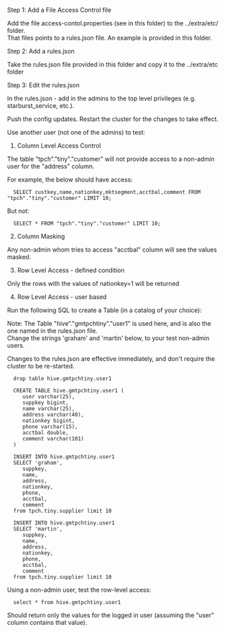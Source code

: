 Step 1: Add a File Access Control file

Add the file access-contol.properties (see in this folder) to the ../extra/etc/ folder. </br>
That files points to a rules.json file. An example is provided in this folder. </br>


Step 2: Add a rules.json

Take the rules.json file provided in this folder and copy it to the ../extra/etc folder</br>


Step 3: Edit the rules.json

In the rules.json - add in the admins to the top level privileges (e.g. starburst_service, etc.).</br>

Push the config updates. Restart the cluster for the changes to take effect. </br>

Use another user (not one of the admins) to test:</br>

1. Column Level Access Control

The table "tpch"."tiny"."customer" will not provide access to a non-admin user for the "address" column.</br>

For example, the below should have access:</br>

      SELECT custkey,name,nationkey,mktsegment,acctbal,comment FROM "tpch"."tiny"."customer" LIMIT 10;

But not:</br>

      SELECT * FROM "tpch"."tiny"."customer" LIMIT 10;

2. Column Masking

Any non-admin whom tries to access "acctbal" column will see the values masked.</br>

3. Row Level Access - defined condition</br>

Only the rows with the values of nationkey=1 will be returned </br>

4. Row Level Access - user based

Run the following SQL to create a Table (in a catalog of your choice):</br>

Note: The Table "hive"."gmtpchtiny"."user1" is used here, and is also the one named in the rules.json file.</br>
Change the strings 'graham' and 'martin' below, to your test non-admin users.</br>

Changes to the rules.json are effective immediately, and don't require the cluster to be re-started.</br>

      drop table hive.gmtpchtiny.user1

      CREATE TABLE hive.gmtpchtiny.user1 (
         user varchar(25), 
         suppkey bigint,
         name varchar(25),
         address varchar(40),
         nationkey bigint,
         phone varchar(15),
         acctbal double,
         comment varchar(101)
      )

      INSERT INTO hive.gmtpchtiny.user1 
      SELECT 'graham',
         suppkey,
         name,
         address,
         nationkey,
         phone,
         acctbal,
         comment 
      from tpch.tiny.supplier limit 10

      INSERT INTO hive.gmtpchtiny.user1 
      SELECT 'martin',
         suppkey,
         name,
         address,
         nationkey,
         phone,
         acctbal,
         comment 
      from tpch.tiny.supplier limit 10

Using a non-admin user, test the row-level access:</br>

      select * from hive.gmtpchtiny.user1 

Should return only the values for the logged in user (assuming the "user" column contains that value).</br>


